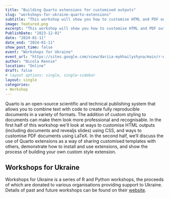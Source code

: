 ```yaml
---
title: "Building Quarto extensions for customised outputs"
slug: "workshops-for-ukraine-quarto-extensions"
subtitle: "This workshop will show you how to customise HTML and PDF outputs created with Quarto, and demonstrate the process of building your own Quarto extension to share your customisation with others."
image: featured.png
excerpt: "This workshop will show you how to customise HTML and PDF outputs created with Quarto, and demonstrate the process of building your own Quarto extension to share your customisation with others."
PublishDate: "2023-12-01"
date: "2024-01-11"
date_end: "2024-01-11"
show_post_time: false
event: "Workshops for Ukraine"
event_url: "https://sites.google.com/view/dariia-mykhailyshyna/main/r-workshops-for-ukraine"
author: "Nicola Rennie"
location: "Online"
draft: false
# layout options: single, single-sidebar
layout: single
categories:
- Workshop
---
```


Quarto is an open-source scientific and technical publishing system that allows you to combine text with code to create fully reproducible documents in a variety of formats. The addition of custom styling to documents can make them look more professional and recognisable. In the first half of this workshop we'll look at ways to customise HTML outputs (including documents and revealjs slides) using CSS, and ways to customise PDF documents using LaTeX. In the second half, we’ll discuss the use of Quarto extensions as a way of sharing customised templates with others, demonstrate how to install and use extensions, and show the process of building your own custom style extension.

## Workshops for Ukraine 

Workshops for Ukraine is a series of R and Python workshops, the proceeds of which are donated to various organisations providing support to Ukraine. Details of past and future workshops can be found on their [website](https://sites.google.com/view/dariia-mykhailyshyna/main/r-workshops-for-ukraine).

